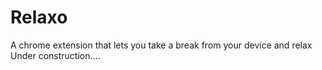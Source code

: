 # Relaxo
A chrome extension that lets you take a break from your device and relax
<br>
Under construction....
